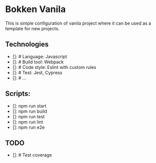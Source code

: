 # Bokken Vanila

This is simple configuration of vanila project where it can be used as a template for new projects.

## Technologies

- []: # Language: Javascript
- []: # Build tool: Webpack
- []: # Code style: Eslint with custom rules
- []: # Test: Jest, Cypress
- []: # ...

## Scripts:

- []: npm run start
- []: npm run build
- []: npm run test
- []: npm run lint
- []: npm run e2e

## TODO

- []: # Test coverage
